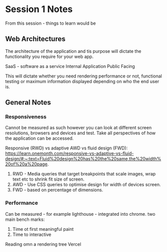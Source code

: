 # Session 1 Notes

From this session - things to learn would be

## Web Architectures

The architecture of the application and tis purpose will dictate the functionality you require for your web app.

SaaS - software as a service
Internal Application
Public Facing

This will dictate whether you need rendering performance or not, functional testing or maximum information displayed depending on who the end user is.

## General Notes

### Responsiveness

Cannot be measured as such however you can look at different screen resolutions, browsers and devices and test. Take all perspectives of how the application can be accessed.

Responsive (RWD) vs adaptive AWD vs fluid design (FWD):
https://learn.onemonth.com/responsive-vs-adaptive-vs-fluid-design/#:~:text=Fluid%20design%20has%20the%20same,the%20width%20of%20a%20page.

1. RWD - Media queries that target breakpoints that scale images, wrap text etc to shrink fit size of screen.
2. AWD - Use CSS queries to optimise design for width of devices screen.
3. FWD - based on percentage of dimensions.

### Performance

Can be measured - for example lighthouse - integrated into chrome.
two main bench marks:

1. Time ot first meaningful paint
2. Time to interactive

Reading omn a rendering tree
Vercel
